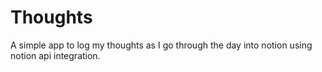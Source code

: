 # Thoughts
A simple app to log my thoughts as I go through the day into notion using notion api integration.





